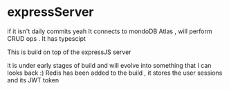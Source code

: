 # expressServer
if it isn't daily commits
yeah
It connects to mondoDB Atlas , will perform CRUD ops
 .
It has typescipt




This is build on top of the expressJS server

it is under early stages of build and will evolve into something that I can looks back :)
Redis has been added to the build , it stores the user sessions and its JWT token
